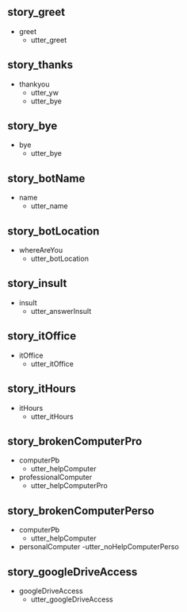 ## story_greet
  * greet
    - utter_greet

## story_thanks
  * thankyou
    - utter_yw
    - utter_bye

## story_bye
  * bye
    - utter_bye

## story_botName
  * name
    - utter_name

## story_botLocation
  * whereAreYou
    - utter_botLocation

## story_insult
  * insult
    - utter_answerInsult

## story_itOffice
  * itOffice
    - utter_itOffice

## story_itHours
  * itHours
    - utter_itHours

## story_brokenComputerPro
  * computerPb
    - utter_helpComputer
  * professionalComputer
    - utter_helpComputerPro

## story_brokenComputerPerso
  * computerPb
    - utter_helpComputer
  * personalComputer
    -utter_noHelpComputerPerso

## story_googleDriveAccess
  * googleDriveAccess
    - utter_googleDriveAccess
